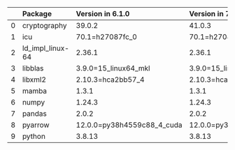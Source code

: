 <!-- markdown-link-check-disable -->

|    | Package          | Version in 6.1.0           | Version in 7.0.0           | Status   |
|---:|:-----------------|:---------------------------|:---------------------------|:---------|
|  0 | cryptography     | 39.0.2                     | 41.0.3                     | UPDATED  |
|  1 | icu              | 70.1=h27087fc_0            | 70.1=h27087fc_0            |          |
|  2 | ld_impl_linux-64 | 2.36.1                     | 2.36.1                     |          |
|  3 | libblas          | 3.9.0=15_linux64_mkl       | 3.9.0=15_linux64_mkl       |          |
|  4 | libxml2          | 2.10.3=hca2bb57_4          | 2.10.3=hca2bb57_4          |          |
|  5 | mamba            | 1.3.1                      | 1.3.1                      |          |
|  6 | numpy            | 1.24.3                     | 1.24.3                     |          |
|  7 | pandas           | 2.0.2                      | 2.0.2                      |          |
|  8 | pyarrow          | 12.0.0=py38h4559c88_4_cuda | 12.0.0=py38h4559c88_4_cuda |          |
|  9 | python           | 3.8.13                     | 3.8.13                     |          |